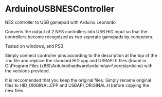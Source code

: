 # ArduinoUSBNESController
NES controller to USB gamepad with Arduino Leonardo

Converts the output of 2 NES controllers into USB HID input 
so that the controllers become recognized as two seperate gamepads by computers.

Tested on windows, and PS3

Simply connect controller pins according to the description at the top of the .ino file
and replace the standard HID.cpp and USBAPI.h files (found in C:\Program Files (x86)\Arduino\hardware\arduino\avr\cores\arduino) with the versions provided.

It is reccomended that you keep the original files.
Simply rename original files to HID_ORIGINAL.CPP and USBAPI_ORIGINAL.H before copying the new files

